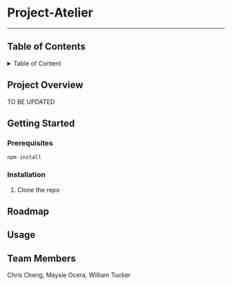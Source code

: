 # Project-Atelier
---
## Table of Contents 

<details>
 <summary>Table of Content</summary>

1. Project Overview
2. Getting Started
- Prerequsites
- Installation
3. Roadmap
4. Usage
5. Team Members
   
</details>



## Project Overview

TO BE UPDATED

## Getting Started

### Prerequisites 
```
npm install 
```
### Installation 

1. Clone the repo


## Roadmap 


## Usage


## Team Members

Chris Cheng, Maysie Ocera, William Tucker

 
